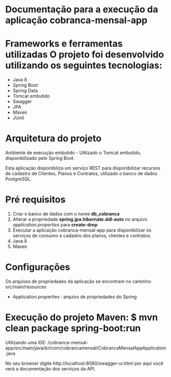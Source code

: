 # Documentação para a execução da aplicação cobranca-mensal-app

# Frameworks e ferramentas utilizadas O projeto foi desenvolvido utilizando os seguintes tecnologias:

* Java 8
* Spring Boot
* Spring Data
* Tomcat embutido
* Swagger
* JPA
* Maven
* JUnit

# Arquitetura do projeto

Ambiente de execução embutido - Utilizado o Tomcat embutido, disponibilizado pelo Spring Boot.

Esta aplicação disponibiliza um serviço REST para disponibilizar recursos de cadastro de Clientes, Planos e Contratos, utilizado o banco de dados PostgreSQL.

# Pré requisitos
1. Criar o banco de dados com o nome **db_cobranca**
2. Alterar a propriedade **spring.jpa.hibernate.ddl-auto** no arquivo *application.properties* para **create-drop**
3. Executar a aplicação cobranca-mensal-app para disponibilizar os serviços de consumo e cadastro dos planos, clientes e contratos.
4. Java 8
5. Maven

# Configurações

Os arquivos de propriedades da aplicação se encontram no caminho: src/main/resources

* Application.properties : arquivo de propriedades do Spring


# Execução do projeto Maven: $ mvn clean package spring-boot:run

Utilizando uma IDE: /cobranca-mensal-app/src/main/java/br/com/cobrancamensal/CobrancaMensalAppApplication.java

No seu browser digite http://localhost:8080/swagger-ui.html por aqui você verá a documentação dos serviços da API.